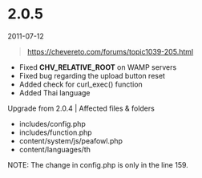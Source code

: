# 2.0.5

2011-07-12

> https://chevereto.com/forums/topic1039-205.html

- Fixed __CHV_RELATIVE_ROOT__ on WAMP servers
- Fixed bug regarding the upload button reset
- Added check for curl_exec() function
- Added Thai language

Upgrade from 2.0.4 | Affected files & folders

- includes/config.php
- includes/function.php
- content/system/js/peafowl.php
- content/languages/th

NOTE: The change in config.php is only in the line 159.